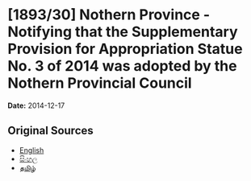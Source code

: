 # [1893/30] Nothern Province - Notifying that the Supplementary Provision for Appropriation Statue No. 3 of 2014 was adopted by the Nothern Provincial Council

**Date:** 2014-12-17

## Original Sources

- [English](https://documents.gov.lk/view/extra-gazettes/2014/12/1893-30_E.pdf)
- [සිංහල](https://documents.gov.lk/view/extra-gazettes/2014/12/1893-30_S.pdf)
- [தமிழ்](https://documents.gov.lk/view/extra-gazettes/2014/12/1893-30_T.pdf)
